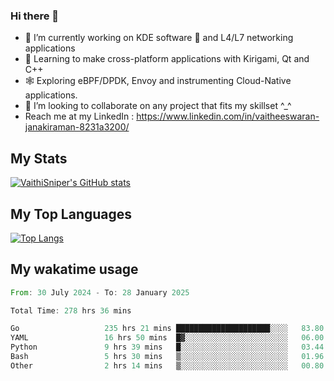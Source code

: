 ### Hi there 👋

- 🔭 I’m currently working on KDE software 💓 and L4/L7 networking applications 
- 📖 Learning to make cross-platform applications with Kirigami, Qt and C++
- 🕸️ Exploring eBPF/DPDK, Envoy and instrumenting Cloud-Native applications. 
- 👯 I’m looking to collaborate on any project that fits my skillset ^_^
- Reach me at my LinkedIn : https://www.linkedin.com/in/vaitheeswaran-janakiraman-8231a3200/

## My Stats
[![VaithiSniper's GitHub stats](https://github-readme-stats.vercel.app/api?username=VaithiSniper&hide=stars&theme=radical)](https://github.com/anuraghazra/github-readme-stats)

## My Top Languages

[![Top Langs](https://github-readme-stats.vercel.app/api/top-langs/?username=VaithiSniper&layout=compact)](https://github.com/anuraghazra/github-readme-stats)

## My wakatime usage

<!--START_SECTION:waka-->

```rust
From: 30 July 2024 - To: 28 January 2025

Total Time: 278 hrs 36 mins

Go                   235 hrs 21 mins █████████████████████░░░░   83.80 %
YAML                 16 hrs 50 mins  █▓░░░░░░░░░░░░░░░░░░░░░░░   06.00 %
Python               9 hrs 39 mins   █░░░░░░░░░░░░░░░░░░░░░░░░   03.44 %
Bash                 5 hrs 30 mins   ▒░░░░░░░░░░░░░░░░░░░░░░░░   01.96 %
Other                2 hrs 14 mins   ▒░░░░░░░░░░░░░░░░░░░░░░░░   00.80 %
```

<!--END_SECTION:waka-->
